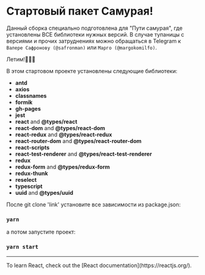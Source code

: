 # Стартовый пакет Самурая! 

Данный сборка специально подготовлена для "Пути самурая", где установлены ВСЕ библиотеки нужных версий.
В случае тупаницы с версиями и прочих затруднениях можно обращаться в Telegram к `Валере Сафронову (@safronman)` или `Марго (@margokomilfo)`.

Летим!🚀🚀🚀

В этом стартовом проекте установлены следующие библиотеки:

- **antd** 
- **axios** 
- **classnames**
- **formik**
- **gh-pages**
- **jest**
- **react** and **@types/react**
- **react-dom** and **@types/react-dom**
- **react-redux** and **@types/react-redux**
- **react-router-dom** and **@types/react-router-dom**
- **react-scripts** 
- **react-test-renderer** and **@types/react-test-renderer**
- **redux**
- **redux-form** and **@types/redux-form**
- **redux-thunk**
- **reselect**
- **typescript** 
- **uuid** and **@types/uuid**

После git clone 'link' установите все зависимости из package.json:
### `yarn`

а потом запустите проект:
### `yarn start`


<hr>
To learn React, check out the [React documentation](https://reactjs.org/).
